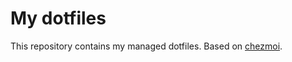 # My dotfiles

This repository contains my managed dotfiles.
Based on [chezmoi](https://github.com/twpayne/chezmoi).

